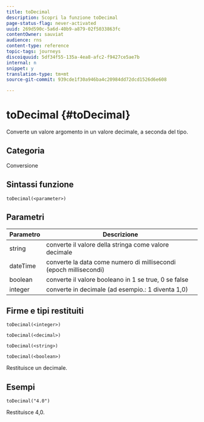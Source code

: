 ```yaml
---
title: toDecimal
description: Scopri la funzione toDecimal
page-status-flag: never-activated
uuid: 269d590c-5a6d-40b9-a879-02f5033863fc
contentOwner: sauviat
audience: rns
content-type: reference
topic-tags: journeys
discoiquuid: 5df34f55-135a-4ea8-afc2-f9427ce5ae7b
internal: n
snippet: y
translation-type: tm+mt
source-git-commit: 939cde1f30a946ba4c20984dd72dcd1526d6e608

---
```



# toDecimal {#toDecimal}

Converte un valore argomento in un valore decimale, a seconda del tipo.

## Categoria

Conversione

## Sintassi funzione

`toDecimal(<parameter>)`

## Parametri

| Parametro | Descrizione |
|--- |--- |
| string | converte il valore della stringa come valore decimale |
| dateTime | converte la data come numero di millisecondi (epoch millisecondi) |
| boolean | converte il valore booleano in 1 se true, 0 se false |
| integer | converte in decimale (ad esempio.: 1 diventa 1,0) |

## Firme e tipi restituiti

`toDecimal(<integer>)`

`toDecimal(<decimal>)`

`toDecimal(<string>)`

`toDecimal(<boolean>)`

Restituisce un decimale.

## Esempi

`toDecimal("4.0")`

Restituisce 4,0.
